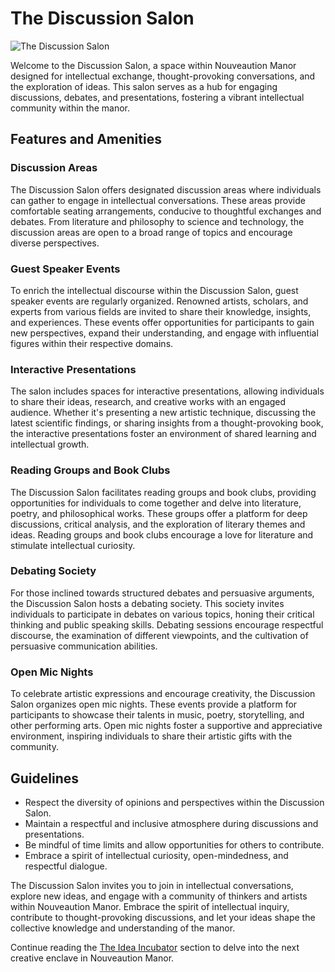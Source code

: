 # The Discussion Salon

![The Discussion Salon](/img/learning-loft/discussion-salon.png)

Welcome to the Discussion Salon, a space within Nouveaution Manor designed for intellectual exchange, thought-provoking conversations, and the exploration of ideas. This salon serves as a hub for engaging discussions, debates, and presentations, fostering a vibrant intellectual community within the manor.

## Features and Amenities

### Discussion Areas
The Discussion Salon offers designated discussion areas where individuals can gather to engage in intellectual conversations. These areas provide comfortable seating arrangements, conducive to thoughtful exchanges and debates. From literature and philosophy to science and technology, the discussion areas are open to a broad range of topics and encourage diverse perspectives.

### Guest Speaker Events
To enrich the intellectual discourse within the Discussion Salon, guest speaker events are regularly organized. Renowned artists, scholars, and experts from various fields are invited to share their knowledge, insights, and experiences. These events offer opportunities for participants to gain new perspectives, expand their understanding, and engage with influential figures within their respective domains.

### Interactive Presentations
The salon includes spaces for interactive presentations, allowing individuals to share their ideas, research, and creative works with an engaged audience. Whether it's presenting a new artistic technique, discussing the latest scientific findings, or sharing insights from a thought-provoking book, the interactive presentations foster an environment of shared learning and intellectual growth.

### Reading Groups and Book Clubs
The Discussion Salon facilitates reading groups and book clubs, providing opportunities for individuals to come together and delve into literature, poetry, and philosophical works. These groups offer a platform for deep discussions, critical analysis, and the exploration of literary themes and ideas. Reading groups and book clubs encourage a love for literature and stimulate intellectual curiosity.

### Debating Society
For those inclined towards structured debates and persuasive arguments, the Discussion Salon hosts a debating society. This society invites individuals to participate in debates on various topics, honing their critical thinking and public speaking skills. Debating sessions encourage respectful discourse, the examination of different viewpoints, and the cultivation of persuasive communication abilities.

### Open Mic Nights
To celebrate artistic expressions and encourage creativity, the Discussion Salon organizes open mic nights. These events provide a platform for participants to showcase their talents in music, poetry, storytelling, and other performing arts. Open mic nights foster a supportive and appreciative environment, inspiring individuals to share their artistic gifts with the community.

## Guidelines

- Respect the diversity of opinions and perspectives within the Discussion Salon.
- Maintain a respectful and inclusive atmosphere during discussions and presentations.
- Be mindful of time limits and allow opportunities for others to contribute.
- Embrace a spirit of intellectual curiosity, open-mindedness, and respectful dialogue.

The Discussion Salon invites you to join in intellectual conversations, explore new ideas, and engage with a community of thinkers and artists within Nouveaution Manor. Embrace the spirit of intellectual inquiry, contribute to thought-provoking discussions, and let your ideas shape the collective knowledge and understanding of the manor.

Continue reading the [The Idea Incubator](../06-the-idea-incubator/index.md) section to delve into the next creative enclave in Nouveaution Manor.

